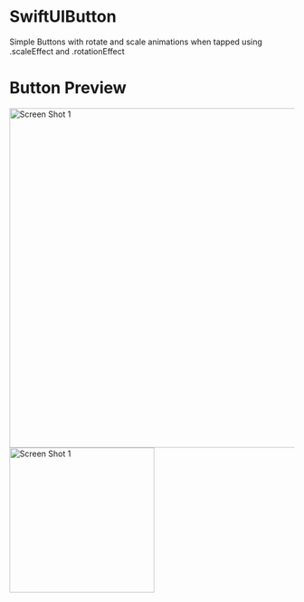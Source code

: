 # SwiftUIButton
Simple Buttons with rotate and scale animations when tapped using .scaleEffect and .rotationEffect

# Button Preview
<img align="left" alt="Screen Shot 1" width="600px" src="https://user-images.githubusercontent.com/55524257/101373287-64975a80-3872-11eb-83a5-ac357d408a85.png" />
<img align="left" alt="Screen Shot 1" width="256px" src="https://user-images.githubusercontent.com/55524257/101373415-8690dd00-3872-11eb-944c-1e879df7ffe1.png" />
